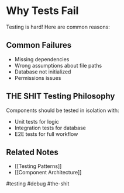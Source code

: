 # Why Tests Fail

Testing is hard! Here are common reasons:

## Common Failures
- Missing dependencies
- Wrong assumptions about file paths
- Database not initialized
- Permissions issues

## THE SHIT Testing Philosophy
Components should be tested in isolation with:
- Unit tests for logic
- Integration tests for database
- E2E tests for full workflow

## Related Notes
- [[Testing Patterns]]
- [[Component Architecture]]

#testing #debug #the-shit